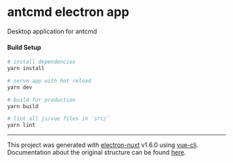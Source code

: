 # antcmd electron app

Desktop application for antcmd

#### Build Setup

``` bash
# install dependencies
yarn install

# serve app with hot reload
yarn dev

# build for production
yarn build

# lint all js/vue files in `src/`
yarn lint

```

---

This project was generated with [electron-nuxt](https://github.com/michalzaq12/electron-nuxt) v1.6.0 using [vue-cli](https://github.com/vuejs/vue-cli). Documentation about the original structure can be found [here](https://github.com/michalzaq12/electron-nuxt/blob/master/README.md).
